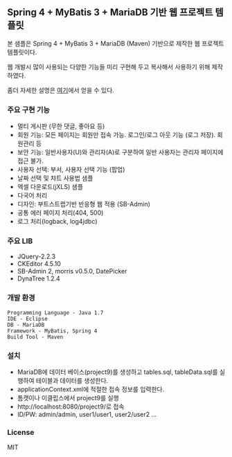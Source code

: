 ## Spring 4 + MyBatis 3 + MariaDB 기반 웹 프로젝트 템플릿 ##
본 샘플은  Spring 4 + MyBatis 3 + MariaDB (Maven) 기반으로  제작한 웹 프로젝트 템플릿이다.

웹 개발시 많이 사용되는 다양한 기능들 미리 구현해 두고 복사해서 사용하기 위해 제작하였다.

좀더 자세한 설명은 [여기](http://forest71.tistory.com/78)에서 얻을 수 있다.


### 주요 구현 기능 ###
- 멀티 게시판 (무한 댓글, 좋아요 등)
- 회원 기능: 모든 페이지는 회원만 접속 가능. 로그인/로그 아웃 기능 (로그 저장). 회원관리 등
- 보안 기능: 일반사용자(U)와 관리자(A)로 구분하여 일반 사용자는 관리자 페이지에 접근 불가.
- 사용자 선택: 부서, 사용자 선택 기능 (팝업)
- 날짜 선택 및 챠트 사용법 샘플
- 엑셀 다운로드(jXLS) 샘플
- 다국어 처리
- 디자인: 부트스트랩기반 반응형 웹 적용 (SB-Admin)
- 공통 에러 페이지 처리(404, 500)
- 로그 처리(logback, log4jdbc)

### 주요 LIB  ###
- JQuery-2.2.3
- CKEditor 4.5.10 
- SB-Admin 2, morris v0.5.0, DatePicker
- DynaTree 1.2.4


### 개발 환경 ###
    Programming Language - Java 1.7
    IDE - Eclipse
    DB - MariaDB 
    Framework - MyBatis, Spring 4
    Build Tool - Maven

### 설치 ###
- MariaDB에 데이터 베이스(project9)를 생성하고 tables.sql, tableData.sql를 실행하여 테이블과 데이터를 생성한다.
- applicationContext.xml에 적절한 접속 정보를 입력한다.
- 톰캣이나 이클립스에서 project9를 실행
- http://localhost:8080/project9/로 접속
- ID/PW: admin/admin, user1/user1, user2/user2 ...

### License ###
MIT
  
  